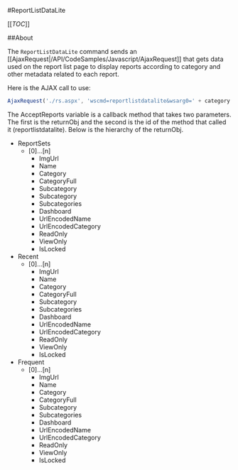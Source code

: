 #ReportListDataLite

[[_TOC_]]

##About

The ``ReportListDataLite`` command sends an [[AjaxRequest|/API/CodeSamples/Javascript/AjaxRequest]] that gets data used on the report list page to display reports according to category and other metadata related to each report. 

Here is the AJAX call to use:

```javascript
AjaxRequest('./rs.aspx', 'wscmd=reportlistdatalite&wsarg0=' + category + '&wsarg1=' + keyword + '&wsarg2=1', AcceptReports, null, 'reportlistdatalite');
```

The AcceptReports variable is a callback method that takes two parameters. The first is the returnObj and the second is the id of the method that called it (reportlistdatalite). Below is the hierarchy of the returnObj.

* ReportSets
  * [0]...[n]
    * ImgUrl
    * Name
    * Category
    * CategoryFull
    * Subcategory
    * Subcategory
    * Subcategories
    * Dashboard
    * UrlEncodedName
    * UrlEncodedCategory
    * ReadOnly
    * ViewOnly
    * IsLocked
* Recent
  * [0]...[n]
    * ImgUrl
    * Name
    * Category
    * CategoryFull
    * Subcategory
    * Subcategories
    * Dashboard
    * UrlEncodedName
    * UrlEncodedCategory
    * ReadOnly
    * ViewOnly
    * IsLocked
* Frequent
  * [0]...[n]
    * ImgUrl
    * Name
    * Category
    * CategoryFull
    * Subcategory
    * Subcategories
    * Dashboard
    * UrlEncodedName
    * UrlEncodedCategory
    * ReadOnly
    * ViewOnly
    * IsLocked